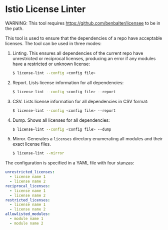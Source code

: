 # Istio License Linter

WARNING: This tool requires <https://github.com/benbalter/licensee> to be in the path.

This tool is used to ensure that the dependencies of a repo have acceptable licenses. The tool can be used in
three modes:

1. Linting. This ensures all dependencies of the current repo have unrestricted or reciprocal licenses, producing an error if
any modules have a restricted or unknown license:

    ```bash
    $ license-lint --config <config file>
    ```

1. Report. Lists license information for all dependencies:

    ```bash
    $ license-lint --config <config file> --report
    ```

1. CSV. Lists license information for all dependencies in CSV format:

    ```bash
    $ license-lint --config <config file> --report
    ```

1. Dump. Shows all licenses for all dependencies:

    ```bash
    $ license-lint --config <config file> --dump
    ```

1. Mirror. Generates a `licenses` directory enumerating all modules and their
exact license files.

    ```bash
    $ license-lint --mirror
    ```

The configuration is specified in a YAML file with four stanzas:

```yaml
unrestricted_licenses:
  - license name 1
  - license name 2
reciprocal_licenses:
  - license name 1
  - license name 2
restricted_licenses:
  - license name 1
  - license name 2
allowlisted_modules:
  - module name 1
  - module name 2
```

